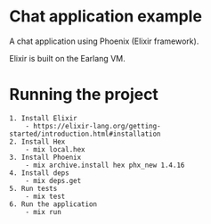 Chat application example
=========================================

A chat application using Phoenix (Elixir framework).

Elixir is built on the Earlang VM.


Running the project
===============

    1. Install Elixir
        - https://elixir-lang.org/getting-started/introduction.html#installation
    2. Install Hex
        - mix local.hex
    3. Install Phoenix
        - mix archive.install hex phx_new 1.4.16
    4. Install deps
        - mix deps.get
    5. Run tests
        - mix test
    6. Run the application
        - mix run